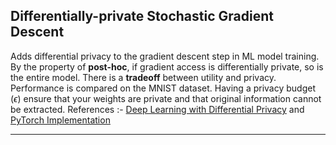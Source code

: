## Differentially-private Stochastic Gradient Descent
Adds differential privacy to the gradient descent step in ML model training. By the property of **post-hoc**, if gradient access is differentially private, so is the entire model. There is a **tradeoff** between utility and privacy. Performance is compared on the MNIST dataset. Having a privacy budget ($\epsilon$) ensure that your weights are private and that original information cannot be extracted. References :- [Deep Learning with Differential Privacy](https://arxiv.org/pdf/1607.00133) and [PyTorch Implementation](https://medium.com/pytorch/differential-privacy-series-part-1-dp-sgd-algorithm-explained-12512c3959a3)

---
